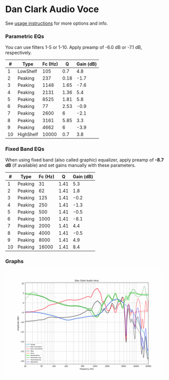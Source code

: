 # Dan Clark Audio Voce
See [usage instructions](https://github.com/jaakkopasanen/AutoEq#usage) for more options and info.

### Parametric EQs
You can use filters 1-5 or 1-10. Apply preamp of -6.0 dB or -7.1 dB, respectively.

|   # | Type      |   Fc (Hz) |    Q |   Gain (dB) |
|-----|-----------|-----------|------|-------------|
|   1 | LowShelf  |       105 | 0.7  |         4.8 |
|   2 | Peaking   |       237 | 0.18 |        -1.7 |
|   3 | Peaking   |      1148 | 1.65 |        -7.6 |
|   4 | Peaking   |      2131 | 1.36 |         5.4 |
|   5 | Peaking   |      8525 | 1.81 |         5.8 |
|   6 | Peaking   |        77 | 2.53 |        -0.9 |
|   7 | Peaking   |      2600 | 6    |        -2.1 |
|   8 | Peaking   |      3161 | 5.85 |         3.3 |
|   9 | Peaking   |      4662 | 6    |        -3.9 |
|  10 | HighShelf |     10000 | 0.7  |         3.8 |

### Fixed Band EQs
When using fixed band (also called graphic) equalizer, apply preamp of **-8.7 dB** (if available) and set gains manually with these parameters.

|   # | Type    |   Fc (Hz) |    Q |   Gain (dB) |
|-----|---------|-----------|------|-------------|
|   1 | Peaking |        31 | 1.41 |         5.3 |
|   2 | Peaking |        62 | 1.41 |         1.8 |
|   3 | Peaking |       125 | 1.41 |        -0.2 |
|   4 | Peaking |       250 | 1.41 |        -1.3 |
|   5 | Peaking |       500 | 1.41 |        -0.5 |
|   6 | Peaking |      1000 | 1.41 |        -8.1 |
|   7 | Peaking |      2000 | 1.41 |         4.4 |
|   8 | Peaking |      4000 | 1.41 |        -0.5 |
|   9 | Peaking |      8000 | 1.41 |         4.9 |
|  10 | Peaking |     16000 | 1.41 |         8.4 |

### Graphs
![](./Dan%20Clark%20Audio%20Voce.png)
